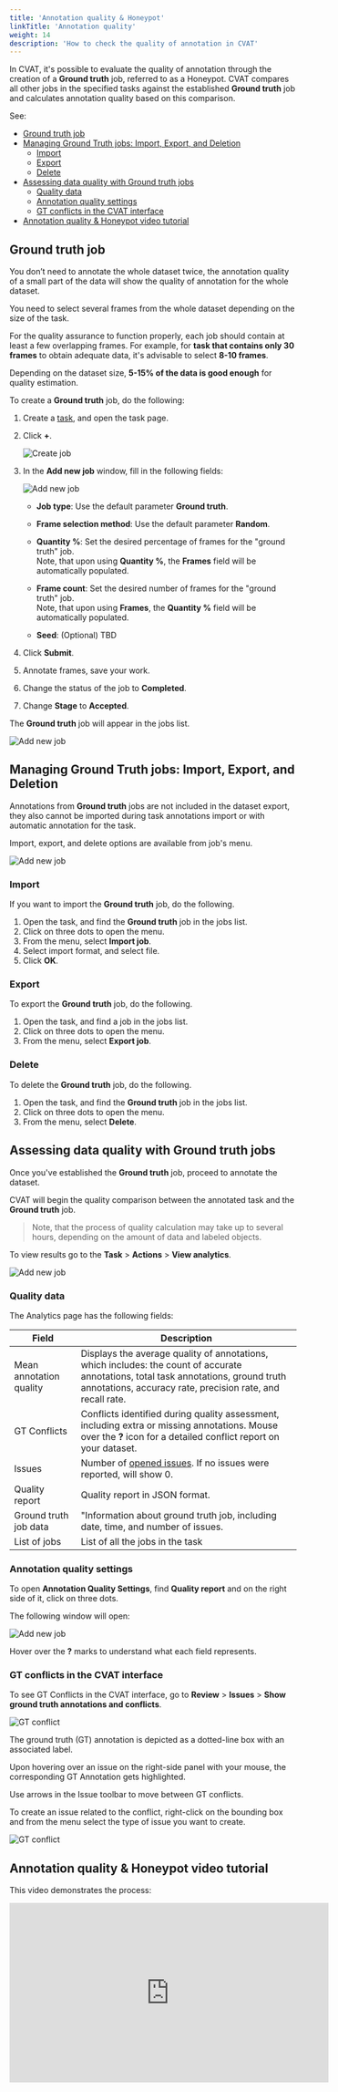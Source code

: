 ```yaml
---
title: 'Annotation quality & Honeypot'
linkTitle: 'Annotation quality'
weight: 14
description: 'How to check the quality of annotation in CVAT'
---
```


In CVAT, it's possible to evaluate the quality of annotation through
the creation of a **Ground truth** job, referred to as a Honeypot.
CVAT compares all other jobs in the specified tasks against the
established **Ground truth** job and calculates annotation quality
based on this comparison.

See:

- [Ground truth job](#ground-truth-job)
- [Managing Ground Truth jobs: Import, Export, and Deletion](#managing-ground-truth-jobs-import-export-and-deletion)
  - [Import](#import)
  - [Export](#export)
  - [Delete](#delete)
- [Assessing data quality with Ground truth jobs](#assessing-data-quality-with-ground-truth-jobs)
  - [Quality data](#quality-data)
  - [Annotation quality settings](#annotation-quality-settings)
  - [GT conflicts in the CVAT interface](#gt-conflicts-in-the-cvat-interface)
- [Annotation quality \& Honeypot video tutorial](#annotation-quality--honeypot-video-tutorial)

## Ground truth job

You don’t need to annotate the whole dataset twice, the annotation quality of a small part of
the data will show the quality of annotation for the whole dataset.

You need to select several frames from the whole
dataset depending on the size of the task.

For the quality assurance to function properly, each job should contain at
least a few overlapping frames. For example, for **task that contains only
30 frames** to obtain adequate data, it's advisable to select **8-10 frames**.

Depending on the dataset size, **5-15% of the data is good enough** for quality estimation.

To create a **Ground truth** job, do the following:

1. Create a [task](/docs/manual/basics/create_an_annotation_task/), and open the task page.
2. Click **+**.

   ![Create job](/images/honeypot01.jpg)

3. In the **Add new job** window, fill in the following fields:

   ![Add new job](/images/honeypot02.jpg)

   - **Job type**: Use the default parameter **Ground truth**.
   - **Frame selection method**: Use the default parameter **Random**.
   - **Quantity %**: Set the desired percentage of frames for the "ground truth" job. <br>Note, that upon using **Quantity %**, the **Frames** field will be automatically populated.
   - **Frame count**: Set the desired number of frames for the "ground truth" job. <br>Note, that upon using **Frames**, the **Quantity %** field will be automatically populated.

   - **Seed**: (Optional) TBD

4. Click **Submit**.
5. Annotate frames, save your work.
6. Change the status of the job to **Completed**.
7. Change **Stage** to **Accepted**.

The **Ground truth** job will appear in the jobs list.

![Add new job](/images/honeypot03.jpg)

## Managing Ground Truth jobs: Import, Export, and Deletion

Annotations from **Ground truth** jobs are not included in the dataset export,
they also cannot be imported during task annotations import
or with automatic annotation for the task.

Import, export, and delete options are available from
job's menu.

![Add new job](/images/honeypot04.jpg)

### Import

If you want to import the **Ground truth** job, do the following.

1. Open the task, and find the **Ground truth** job in the jobs list.
2. Click on three dots to open the menu.
3. From the menu, select **Import job**.
4. Select import format, and select file.
5. Click **OK**.

### Export

To export the **Ground truth** job, do the following.

1. Open the task, and find a job in the jobs list.
2. Click on three dots to open the menu.
3. From the menu, select **Export job**.

### Delete

To delete the **Ground truth** job, do the following.

1. Open the task, and find the **Ground truth** job in the jobs list.
2. Click on three dots to open the menu.
3. From the menu, select **Delete**.

## Assessing data quality with Ground truth jobs

Once you've established the **Ground truth** job, proceed to annotate the dataset.

CVAT will begin the quality comparison between the annotated task and the **Ground truth** job.

> Note, that the process of quality calculation may take up to several hours, depending on
> the amount of data and labeled objects.

To view results go to the **Task** > **Actions** > **View analytics**.

![Add new job](/images/honeypot05.jpg)

### Quality data

The Analytics page has the following fields:

<!--lint disable maximum-line-length-->

| Field                   | Description                                                                                                                                                                                       |
| ----------------------- | ------------------------------------------------------------------------------------------------------------------------------------------------------------------------------------------------- |
| Mean annotation quality | Displays the average quality of annotations, which includes: the count of accurate annotations, total task annotations, ground truth annotations, accuracy rate, precision rate, and recall rate. |
| GT Conflicts            | Conflicts identified during quality assessment, including extra or missing annotations. Mouse over the **?** icon for a detailed conflict report on your dataset.                                 |
| Issues                  | Number of [opened issues](/docs/manual/advanced/review/). If no issues were reported, will show 0.                                                                                                |
| Quality report          | Quality report in JSON format.                                                                                                                                                                    |
| Ground truth job data   | "Information about ground truth job, including date, time, and number of issues.                                                                                                                  |
| List of jobs            | List of all the jobs in the task                                                                                                                                                                  |

<!--lint enable maximum-line-length-->

### Annotation quality settings

To open **Annotation Quality Settings**, find
**Quality report** and on the right side of it, click on
three dots.

The following window will open:

![Add new job](/images/honeypot08.jpg)

Hover over the **?** marks to understand what each field represents.

### GT conflicts in the CVAT interface

To see GT Conflicts in the CVAT interface, go to **Review** >
**Issues** > **Show ground truth annotations and conflicts**.

![GT conflict](/images/honeypot06.gif)

The ground truth (GT) annotation is depicted as a dotted-line box with an associated label.

Upon hovering over an issue on the right-side panel with your mouse,
the corresponding GT Annotation gets highlighted.

Use arrows in the Issue toolbar to move between GT conflicts.

To create an issue related to the conflict,
right-click on the bounding box and from the
menu select the type of issue you want to create.

![GT conflict](/images/honeypot07.jpg)

## Annotation quality & Honeypot video tutorial

This video demonstrates the process:

<iframe width="560" height="315" src="https://www.youtube.com/embed/0HtBnr_CZAM" title="YouTube video player" frameborder="0" allow="accelerometer; autoplay; clipboard-write; encrypted-media; gyroscope; picture-in-picture; web-share" allowfullscreen></iframe>
